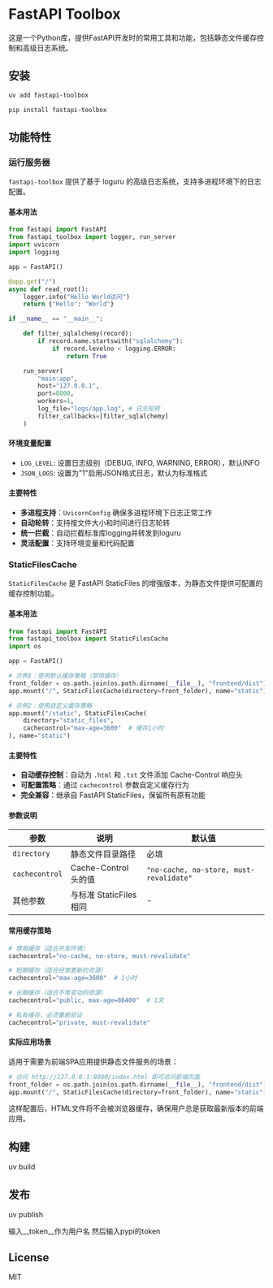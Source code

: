# FastAPI Toolbox

这是一个Python库，提供FastAPI开发时的常用工具和功能，包括静态文件缓存控制和高级日志系统。

## 安装

```bash
uv add fastapi-toolbox
```

```bash
pip install fastapi-toolbox
```

## 功能特性

### 运行服务器

`fastapi-toolbox` 提供了基于 loguru 的高级日志系统，支持多进程环境下的日志配置。

#### 基本用法

```python
from fastapi import FastAPI
from fastapi_toolbox import logger, run_server
import uvicorn
import logging

app = FastAPI()

@app.get("/")
async def read_root():
    logger.info("Hello World访问")
    return {"Hello": "World"}

if __name__ == "__main__":

    def filter_sqlalchemy(record):
        if record.name.startswith("sqlalchemy"):
            if record.levelno < logging.ERROR:
                return True

    run_server(
        "main:app",
        host="127.0.0.1",
        port=8000,
        workers=1,
        log_file="logs/app.log", # 日志轮转
        filter_callbacks=[filter_sqlalchemy]
    )
```


#### 环境变量配置

- `LOG_LEVEL`: 设置日志级别（DEBUG, INFO, WARNING, ERROR），默认INFO
- `JSON_LOGS`: 设置为"1"启用JSON格式日志，默认为标准格式

#### 主要特性

- **多进程支持**：`UvicornConfig` 确保多进程环境下日志正常工作
- **自动轮转**：支持按文件大小和时间进行日志轮转
- **统一拦截**：自动拦截标准库logging并转发到loguru
- **灵活配置**：支持环境变量和代码配置

### StaticFilesCache

`StaticFilesCache` 是 FastAPI StaticFiles 的增强版本，为静态文件提供可配置的缓存控制功能。

#### 基本用法

```python
from fastapi import FastAPI
from fastapi_toolbox import StaticFilesCache
import os

app = FastAPI()

# 示例1：使用默认缓存策略（禁用缓存）
front_folder = os.path.join(os.path.dirname(__file__), "frontend/dist")
app.mount("/", StaticFilesCache(directory=front_folder), name="static")

# 示例2：使用自定义缓存策略
app.mount("/static", StaticFilesCache(
    directory="static_files",
    cachecontrol="max-age=3600"  # 缓存1小时
), name="static")
```

#### 主要特性

- **自动缓存控制**：自动为 `.html` 和 `.txt` 文件添加 Cache-Control 响应头
- **可配置策略**：通过 `cachecontrol` 参数自定义缓存行为
- **完全兼容**：继承自 FastAPI StaticFiles，保留所有原有功能

#### 参数说明

| 参数 | 说明 | 默认值 |
|------|------|--------|
| `directory` | 静态文件目录路径 | 必填 |
| `cachecontrol` | Cache-Control 头的值 | `"no-cache, no-store, must-revalidate"` |
| 其他参数 | 与标准 StaticFiles 相同 | - |

#### 常用缓存策略

```python
# 禁用缓存（适合开发环境）
cachecontrol="no-cache, no-store, must-revalidate"

# 短期缓存（适合经常更新的资源）
cachecontrol="max-age=3600"  # 1小时

# 长期缓存（适合不常变动的资源）
cachecontrol="public, max-age=86400"  # 1天

# 私有缓存，必须重新验证
cachecontrol="private, must-revalidate"
```

#### 实际应用场景

适用于需要为前端SPA应用提供静态文件服务的场景：

```python
# 访问 http://127.0.0.1:8000/index.html 即可访问前端页面
front_folder = os.path.join(os.path.dirname(__file__), "frontend/dist")
app.mount("/", StaticFilesCache(directory=front_folder), name="static")
```

这样配置后，HTML文件将不会被浏览器缓存，确保用户总是获取最新版本的前端应用。

## 构建

uv build

## 发布

uv publish

输入__token__作为用户名 然后输入pypi的token

## License

MIT